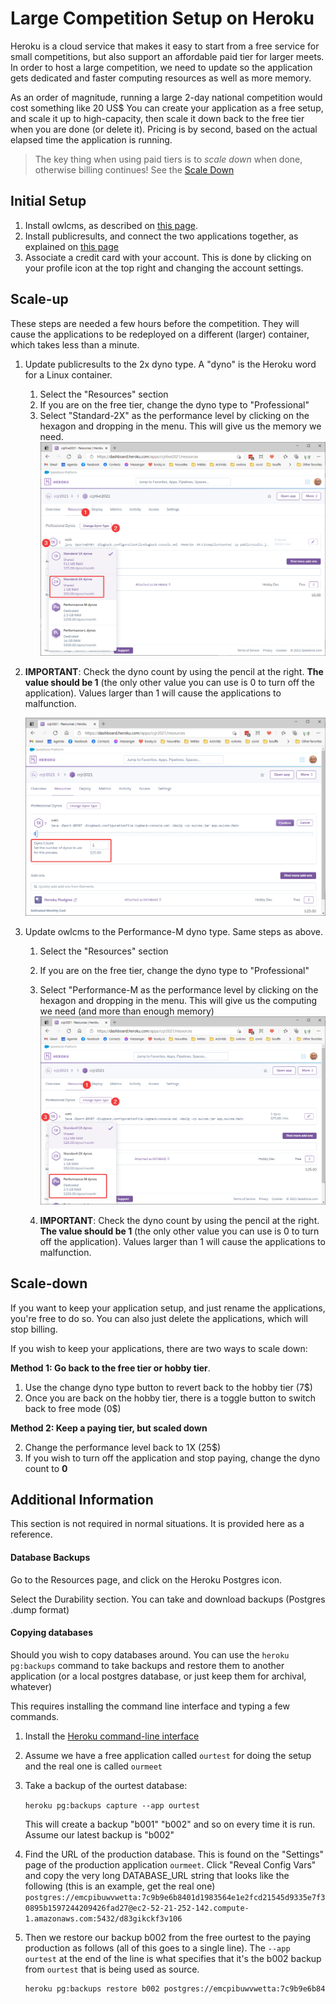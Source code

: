 # Large Competition Setup on Heroku

Heroku is a cloud service that makes it easy to start from a free service for small competitions, but also support an affordable paid tier for larger meets.  In order to host a large competition, we need to update so the application gets dedicated and faster computing resources as well as more memory. 

As an order of magnitude, running a large 2-day national competition would cost something like 20 US$  You can create your application as a free setup, and scale it up to high-capacity, then scale it down back to the free tier when you are done (or delete it).  Pricing is by second, based on the actual elapsed time the application is running.

> The key thing when using paid tiers is to *scale down* when done, otherwise billing continues! See the [Scale Down](#scale-down)

## Initial Setup

1. Install owlcms, as described on [this page](Heroku).
2. Install publicresults, and connect the two applications together, as explained on [this page](Remote)
3. Associate a credit card with your account.  This is done by clicking on your profile icon at the top right and changing the account settings.

## Scale-up

These steps are needed a few hours before the competition.  They will cause the applications to be redeployed on a different (larger) container, which takes less than a minute.

1. Update publicresults to the 2x dyno type. A "dyno" is the Heroku word for a Linux container.

   1. Select the "Resources" section
   2. If you are on the free tier, change the dyno type to "Professional"
   3. Select "Standard-2X" as the performance level by clicking on the hexagon and dropping in the menu.  This will give us the memory we need.
   ![2x](img\Heroku\2x.png)
   
4. **IMPORTANT**: Check the dyno count by using the pencil at the right.  **The value should be 1** (the only other value you can use is 0 to turn off the application).  Values larger than 1 will cause the applications to malfunction.
   
   ![dynocount](img\Heroku\dynocount.png)
   
2. Update owlcms to the Performance-M dyno type.  Same steps as above.

   1. Select the "Resources" section
   2. If you are on the free tier, change the dyno type to "Professional"
   3. Select "Performance-M as the performance level by clicking on the hexagon and dropping in the menu.  This will give us the computing we need (and more than enough memory)
   ![perf-m](img\Heroku\perf-m.png)
   
   4. **IMPORTANT**: Check the dyno count by using the pencil at the right.  **The value should be 1** (the only other value you can use is 0 to turn off the application).  Values larger than 1 will cause the applications to malfunction.

## Scale-down

If you want to keep your application setup, and just rename the applications, you're free to do so.  You can also just delete the applications, which will stop billing.

If you wish to keep your applications, there are two ways to scale down:

**Method 1: Go back to the free tier or hobby tier**.

1. Use the change dyno type button to revert back to the hobby tier (7$)
2. Once you are back on the hobby tier, there is a toggle button to switch back to free mode (0$)

**Method 2: Keep a paying tier, but scaled down**

2. Change the performance level back to 1X (25$)
2. If you wish to turn off the application and stop paying, change the dyno count to **0**



## Additional Information

This section is not required in normal situations. It is provided here as a reference.

#### Database Backups

Go to the  Resources page, and click on the Heroku Postgres icon.

Select the Durability section.  You can take and download backups (Postgres .dump format)

#### Copying databases

Should you wish to copy databases around.  You can use the `heroku pg:backups` command to take backups and restore them to another application (or a local postgres database, or just keep them for archival, whatever)

This requires installing the command line interface and typing a few commands.

1. Install the [Heroku command-line interface](https://devcenter.heroku.com/articles/heroku-cli#download-and-install)

2. Assume we have a free application called `ourtest` for doing the setup and the real one is called `ourmeet`

3. Take a backup of the ourtest database: 

   ```heroku pg:backups capture --app ourtest```

   This will create a backup "b001" "b002" and so on every time it is run.  Assume our latest backup is "b002"

4. Find the URL of the production database.    This is found on the "Settings" page of the production application `ourmeet`.  Click "Reveal Config Vars" and copy the very long DATABASE_URL string that looks like the following (this is an example, get the real one)
   `postgres://emcpibuwvwetta:7c9b9e6b8401d1983564e1e2fcd21545d9335e7f30895b1597244209426fad27@ec2-52-21-252-142.compute-1.amazonaws.com:5432/d83gikckf3v106`

5. Then we restore our backup b002 from the free ourtest to the paying production as follows (all of this goes to a single line).  The `--app ourtest` at the end of the line is what specifies that it's the b002 backup from `ourtest` that is being used as source.

   ``` bash
   heroku pg:backups restore b002 postgres://emcpibuwvwetta:7c9b9e6b8401d1983564e1e2fcd21545d9335e7f30895b1597244209426fad27@ec2-52-21-252-142.compute-1.amazonaws.com:5432/d83gikckf3v106 --app ourtest
   ```